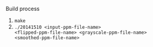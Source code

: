 Build process
1. <code>make</code>
2. <code>./20141510 \<input-ppm-file-name\> \<flipped-ppm-file-name\> \<grayscale-ppm-file-name\> \<smoothed-ppm-file-name\></code>
